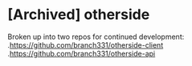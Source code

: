 # [Archived] otherside

Broken up into two repos for continued development:
.https://github.com/branch331/otherside-client
.https://github.com/branch331/otherside-api
